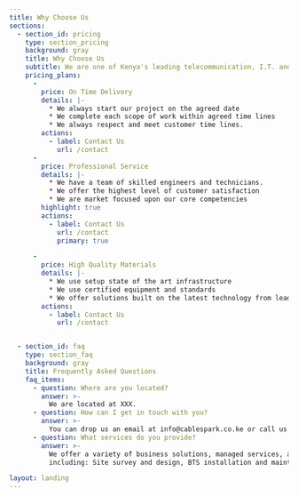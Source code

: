 ```yaml
---
title: Why Choose Us
sections:
  - section_id: pricing
    type: section_pricing
    background: gray
    title: Why Choose Us
    subtitle: We are one of Kenya's leading telecommunication, I.T. and Security service provider
    pricing_plans:
      -
        price: On Time Delivery
        details: |-
          * We always start our project on the agreed date
          * We complete each scope of work within agreed time lines
          * We always respect and meet customer time lines.
        actions:
          - label: Contact Us
            url: /contact
      -
        price: Professional Service
        details: |-
          * We have a team of skilled engineers and technicians.
          * We offer the highest level of customer satisfaction
          * We are market focused upon our core competencies
        highlight: true
        actions:
          - label: Contact Us
            url: /contact
            primary: true

      -
        price: High Quality Materials
        details: |-
          * We use setup state of the art infrastructure
          * We use certified equipment and standards
          * We offer solutions built on the latest technology from leading vendors
        actions:
          - label: Contact Us
            url: /contact


  - section_id: faq
    type: section_faq
    background: gray
    title: Frequently Asked Questions
    faq_items:
      - question: Where are you located?
        answer: >-
          We are located at XXX.
      - question: How can I get in touch with you?
        answer: >-
          You can drop us an email at info@cablespark.co.ke or call us on 07XX xxx xxx
      - question: What services do you provide?
        answer: >-
          We offer a variety of business solutions, managed services, and consultancy practice,
          including: Site survey and design, BTS installation and maintenance services, fiber optic installation, and hardware supply.

layout: landing
---
```

